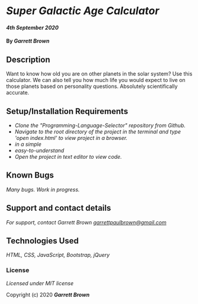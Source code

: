 # _Super Galactic Age Calculator_

#### _4th September 2020_

#### By _**Garrett Brown**_

## Description
Want to know how old you are on other planets in the solar system? Use this calculator. We can also tell you how much life you would expect to live on those planets based on personality questions. Absolutely scientifically accurate.

## Setup/Installation Requirements

* _Clone the "Programming-Language-Selector" repository from Github._
* _Navigate to the root directory of the project in the terminal and type 'open index.html' to view project  in a browser._
* _in a simple_
* _easy-to-understand_
* _Open the project in text editor to view code._

## Known Bugs

_Many bugs. Work in progress._

## Support and contact details

_For support, contact Garrett Brown <garrettpaulbrown@gmail.com>_

## Technologies Used

_HTML, CSS, JavaScript, Bootstrap, jQuery_

### License

*Licensed under MIT license*

Copyright (c) 2020 **_Garrett Brown_**
